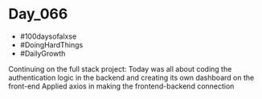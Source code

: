 # Day_066

- #100daysofalxse 
- #DoingHardThings
- #DailyGrowth

Continuing on the full stack project:
Today was all about coding the authentication logic in the backend and creating its own dashboard on the front-end
Applied axios in making the frontend-backend connection
